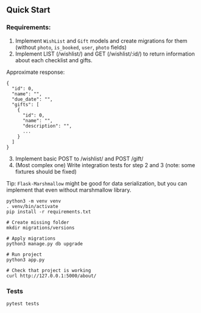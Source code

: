 ## Quick Start

### Requirements:
1. Implement `WishList` and `Gift` models and create migrations for them (without `photo`, `is_booked`, `user`, `photo` fields)
2. Implement LIST (/wishlist/) and GET (/wishlist/:id/) to return information about each checklist and gifts.

Approximate response:
```
{
  "id": 0,
  "name": "",
  "due_date": "",
  "gifts": [
    {
      "id": 0,
      "name": "",
      "description": "",
      ...
    }
  ]
}
```

3. Implement basic POST to /wishlist/ and POST /gift/
4. (Most complex one) Write integration tests for step 2 and 3 (note: some fixtures should be fixed)

Tip: `Flask-Marshmallow` might be good for data serialization, but you can implement that even without marshmallow library.

```shell
python3 -m venv venv
. venv/bin/activate
pip install -r requirements.txt

# Create missing folder
mkdir migrations/versions

# Apply migrations
python3 manage.py db upgrade

# Run project
python3 app.py

# Check that project is working
curl http://127.0.0.1:5000/about/
```

### Tests

```shell
pytest tests
```
